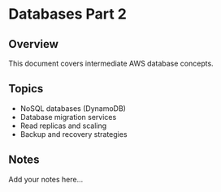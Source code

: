 # Databases Part 2

## Overview

This document covers intermediate AWS database concepts.

## Topics

- NoSQL databases (DynamoDB)
- Database migration services
- Read replicas and scaling
- Backup and recovery strategies

## Notes

Add your notes here...